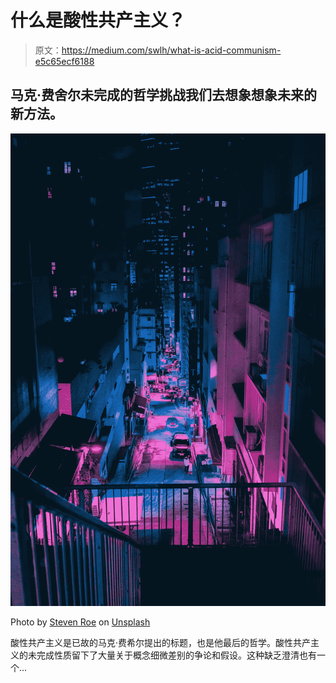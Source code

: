 # 什么是酸性共产主义？

> 原文：<https://medium.com/swlh/what-is-acid-communism-e5c65ecf6188>

## 马克·费舍尔未完成的哲学挑战我们去想象想象未来的新方法。

![](img/e19efabc877d1ab868028669e270aa87.png)

Photo by [Steven Roe](https://unsplash.com/@steveroe_?utm_source=medium&utm_medium=referral) on [Unsplash](https://unsplash.com?utm_source=medium&utm_medium=referral)

酸性共产主义是已故的马克·费希尔提出的标题，也是他最后的哲学。酸性共产主义的未完成性质留下了大量关于概念细微差别的争论和假设。这种缺乏澄清也有一个…